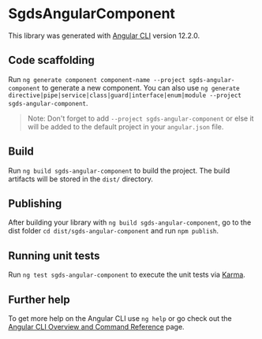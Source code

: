 # SgdsAngularComponent

This library was generated with [Angular CLI](https://github.com/angular/angular-cli) version 12.2.0.

## Code scaffolding

Run `ng generate component component-name --project sgds-angular-component` to generate a new component. You can also use `ng generate directive|pipe|service|class|guard|interface|enum|module --project sgds-angular-component`.
> Note: Don't forget to add `--project sgds-angular-component` or else it will be added to the default project in your `angular.json` file. 

## Build

Run `ng build sgds-angular-component` to build the project. The build artifacts will be stored in the `dist/` directory.

## Publishing

After building your library with `ng build sgds-angular-component`, go to the dist folder `cd dist/sgds-angular-component` and run `npm publish`.

## Running unit tests

Run `ng test sgds-angular-component` to execute the unit tests via [Karma](https://karma-runner.github.io).

## Further help

To get more help on the Angular CLI use `ng help` or go check out the [Angular CLI Overview and Command Reference](https://angular.io/cli) page.
